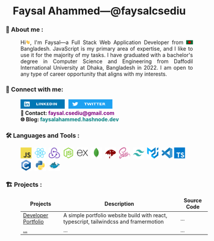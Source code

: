 <h1 align="center">
    Faysal Ahammed—@faysalcsediu
</h1>

### 🧔 About me :

<p align="justify" style="margin-left: 40px;">
    Hi<img src="assets/hello.gif" width="12px" height="12px" alt="hi">, I'm Faysal—a Full Stack Web Application Developer from <img src="assets/bangladesh.png" width="18"/> Bangladesh. JavaScript is my primary area of expertise, and I like to use it for the majority of my tasks. I have graduated with a bachelor's degree in Computer Science and Engineering from Daffodil International University at Dhaka, Bangladesh in 2022. I am open to any type of career opportunity that aligns with my interests.
</p>

### 🤝 Connect with me:

<div style="display: flex;">
    <a href="https://www.linkedin.com/in/faysalcsediu/">
        <img src="./assets/linkedIn.svg" width="119" height="25" alt="LinkedIn" style="flex: 1;margin-left: 40px;">
    </a>
    <a href="https://twitter.com/faysalcsediu">
        <img src="./assets/twitter.svg" width="119" height="25" alt="Twitter" style="flex: 1; margin-left: 10px;">
    </a>
</div>

<div style="display: flex; flex-direction: column; margin-left: 40px;font-weight: bold;">
    <div>
        📧 Contact: <span style="color: purple">faysal.csediu@gmail.com</span>
    </div>
    <div>
        🌐 Blog: <a href="https://faysalahammed.hashnode.dev" style="text-decoration: none; color: teal;">faysalahammed.hashnode.dev</a>
    </div>
</div>

### 🛠️ Languages and Tools :

<p style="margin-left: 40px;">
    <img src="./assets/javascript-original.svg" title="JavaScript" alt="JavaScript" width="30" height="30"/>&nbsp;
    <img src="./assets/react-original.svg" title="ReactJS" alt="ReactJS" width="30" height="30"/>&nbsp;
    <img src="./assets/redux-original.svg" title="Redux" alt="ReactJS" width="30" height="30"/>&nbsp;
    <img src="./assets/nodejs-original.svg" title="NodeJS" alt="NodeJS" width="30" height="30"/>&nbsp;
    <img src="./assets/express-original.svg" title="Express" alt="Express" width="30" height="30"/>&nbsp;
    <img src="./assets/mongodb-original.svg" title="MongoDB" alt="MongoDB" width="30" height="30"/>&nbsp;
    <img src="./assets/mongoose.png" title="Mongoose" alt="MongoDB" width="30" height="30"/>&nbsp;
    <img src="./assets/sass-1.svg" title="Sass" alt="Sass" width="30" height="30"/>&nbsp;
    <img src="./assets/tailwindcss-plain.svg" title="Tailwindcss" alt="Tailwindcss" width="30" height="30"/>&nbsp;
    <img src="./assets/material-ui-1.svg" title="MaterialUI" alt="MaterialUI" width="30" height="30"/>&nbsp;
    <img src="./assets/vscode-original.svg" title="VSCode" alt="VSCode" width="30" height="30"/>
    <img src="./assets/typescript-plain.svg" title="TypeScript" alt="TypeScript" width="30" height="30"/>&nbsp;
    <!-- <img src="./assets/nextjs-line.svg" title="NextJS" alt="NextJS" width="30" height="30"/>&nbsp;
    <img src="./assets/postgresql-plain.svg" title="PostGraesql" alt="PostGraesql" width="30" height="30"/>&nbsp;
    <img src="./assets/redis-original.svg" title="Redis" alt="Redis" width="30" height="30"/>&nbsp;
    <img src="./assets/prisma-3.svg" title="Prisma" alt="Prisma" width="30" height="30"/>&nbsp;
    <img src="./assets/graphql-logo-2.svg" title="Graphql" alt="Graphql" width="30" height="30"/>&nbsp; -->
    <img src="./assets/c-original.svg" title="C Programming" alt="C Programming" width="30" height="30"/>&nbsp;
    <img src="./assets/python-original.svg" title="Python" alt="Python" width="30" height="30"/>&nbsp;
    <img src="./assets/docker-original.svg" title="Docker" 
    alt="Docker" width="30" height="30"/>&nbsp;
</p>

### 🏗️ Projects :

<table style="margin-left: 40px;">
  <thead align="center">
    <tr border: none;>
      <td><b>Projects</b></td>
      <td><b>Description</b></td>
      <td><b>Source Code</b></td>
    </tr>
  </thead>
  <tbody>
    <tr>
      <td><a href="faysal.pages.dev" target="_blank">Developer Portfolio</a></td>
      <td>A simple portfolio website build with react, typescript, tailwindcss and framermotion</td>
      <td>...</td>
    </tr>
    <tr>
      <td><a href="#" target="_blank">...</a></td>
      <td>...</td>
      <td>...</td>
    </tr>
  </tbody>
</table>
